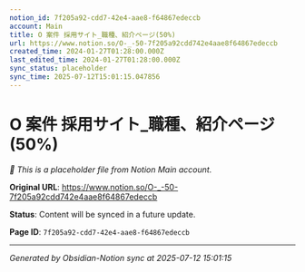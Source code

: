 ```yaml
---
notion_id: 7f205a92-cdd7-42e4-aae8-f64867edeccb
account: Main
title: O 案件 採用サイト_職種、紹介ページ(50%)
url: https://www.notion.so/O-_-50-7f205a92cdd742e4aae8f64867edeccb
created_time: 2024-01-27T01:28:00.000Z
last_edited_time: 2024-01-27T01:28:00.000Z
sync_status: placeholder
sync_time: 2025-07-12T15:01:15.047856
---
```


# O 案件 採用サイト_職種、紹介ページ(50%)

*🔄 This is a placeholder file from Notion Main account.*

**Original URL**: https://www.notion.so/O-_-50-7f205a92cdd742e4aae8f64867edeccb

**Status**: Content will be synced in a future update.

**Page ID**: `7f205a92-cdd7-42e4-aae8-f64867edeccb`

---

*Generated by Obsidian-Notion sync at 2025-07-12 15:01:15*
